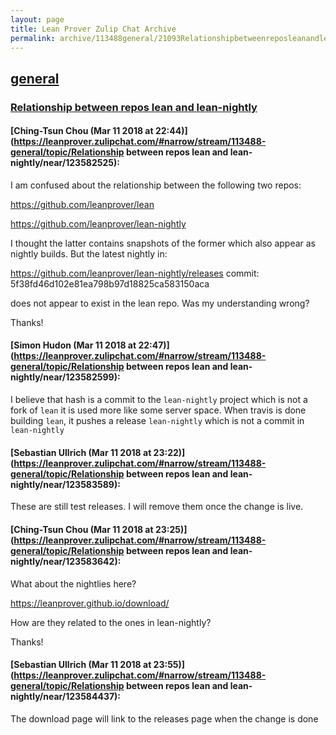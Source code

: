 ```yaml
---
layout: page
title: Lean Prover Zulip Chat Archive 
permalink: archive/113488general/21093Relationshipbetweenreposleanandleannightly.html
---
```


## [general](index.html)
### [Relationship between repos lean and lean-nightly](21093Relationshipbetweenreposleanandleannightly.html)

#### [Ching-Tsun Chou (Mar 11 2018 at 22:44)](https://leanprover.zulipchat.com/#narrow/stream/113488-general/topic/Relationship between repos lean and lean-nightly/near/123582525):
I am confused about the relationship between the following two repos:

https://github.com/leanprover/lean

https://github.com/leanprover/lean-nightly

I thought the latter contains snapshots of the former which also appear as nightly builds.  But the latest nightly in:

https://github.com/leanprover/lean-nightly/releases
commit: 5f38fd46d102e81ea798b97d18825ca583150aca

does not appear to exist in the lean repo.  Was my understanding wrong?

Thanks!

#### [Simon Hudon (Mar 11 2018 at 22:47)](https://leanprover.zulipchat.com/#narrow/stream/113488-general/topic/Relationship between repos lean and lean-nightly/near/123582599):
I believe that hash is a commit to the `lean-nightly` project which is not a fork of `lean` it is used more like some server space. When travis is done building `lean`, it pushes a release `lean-nightly` which is not a commit in `lean-nightly`

#### [Sebastian Ullrich (Mar 11 2018 at 23:22)](https://leanprover.zulipchat.com/#narrow/stream/113488-general/topic/Relationship between repos lean and lean-nightly/near/123583589):
These are still test releases. I will remove them once the change is live.

#### [Ching-Tsun Chou (Mar 11 2018 at 23:25)](https://leanprover.zulipchat.com/#narrow/stream/113488-general/topic/Relationship between repos lean and lean-nightly/near/123583642):
What about the nightlies here?

https://leanprover.github.io/download/

How are they related to the ones in lean-nightly?

Thanks!

#### [Sebastian Ullrich (Mar 11 2018 at 23:55)](https://leanprover.zulipchat.com/#narrow/stream/113488-general/topic/Relationship between repos lean and lean-nightly/near/123584437):
The download page will link to the releases page when the change is done

